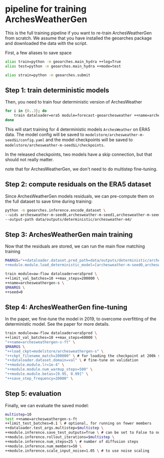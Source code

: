# pipeline for training ArchesWeatherGen

This is the full training pipeline if you want to re-train ArchesWeatherGen from scratch. We assume that you have installed the geoarches package and downloaded the data with the script.

First, a few aliases to save space

```sh
alias train=python -m geoarches.main_hydra ++log=True
alias test=python -m geoarches.main_hydra ++mode=test

alias strain=python -m geoarches.submit
```

## Step 1: train deterministic models
Then, you need to train four deterministic version of ArchesWeather

```sh
for i in {0..3}; do
    train dataloader=era5 module=forecast-geoarchesweather ++name=archesweather-m-seed$i
done
```
This will start training for 4 deterministic models `ArchesWeather` on ERA5 data.
The model config will be saved to `modelstore/archesweather-m-seed$i/config.yaml` and the model checkpoints will be saved to `modelstore/archesweather-m-seed$i/checkpoints`.

In the released checkpoints, two models have a skip connection, but that should not really matter.

note that for ArchesWeatherGen, we don't need to do multistep fine-tuning.

## Step 2: compute residuals on the ERA5 dataset

Since ArchesWeatherGen models residuals, we can pre-compute them on the full dataset to save time during training:

```sh
python -m geoarches.inference.encode_dataset \
--uids archesweather-m-seed0,archesweather-m-seed1,archesweather-m-seed2,archesweather-m-seed3
--output-path data/outputs/deterministic/archesweather-m4/
```


## Step 3: ArchesWeatherGen main training

Now that the residuals are stored, we can run the main flow matching training

```sh
M4ARGS="++dataloader.dataset.pred_path=data/outputs/deterministic/archesweather-m4 \
++module.module.load_deterministic_model=[archesweather-m-seed0,archesweather-m-seed1,archesweather-m-seed2,archesweather-m-seed3] "

train module=aw-flow dataloader=era5pred \
++limit_val_batches=10 ++max_steps=200000 \
++name=archesweathergen-s \
$M4ARGS \
++seed=0
```

## Step 4: ArchesWeatherGen fine-tuning

In the paper, we fine-tune the model in 2019, to overcome overfitting of the deterministic model. See the paper for more details.

```sh
train module=aw-flow dataloader=era5pred \
++limit_val_batches=10 ++max_steps=60000 \
"++name=archesweathergen-s-ft" \
$M4ARGS \
"++load_ckpt=modelstore/archesweathergen-s" \
"++ckpt_filename_match=200000" \ # for loading the checkpoint at 200k steps
"++dataloader.dataset.domain=val" \ # fine-tune on validation
"++module.module.lr=1e-4" \ 
"++module.module.num_warmup_steps=500" \
"++module.module.betas=[0.95, 0.99]" \
"++save_step_frequency=20000" \
```

## Step 5: evaluation

Finally, we can evaluate the saved model:

```sh
multistep=10
test ++name=archesweathergen-s-ft
++limit_test_batches=0.1 \ # optional, for running on fewer members 
++dataloader.test_args.multistep=$multistep \ 
++module.inference.save_test_outputs=True \ # can be set to False to not save forecasts \
++module.inference.rollout_iterations=$multistep \
++module.inference.num_steps=25 \ # number of diffusion steps 
++module.inference.num_members=50 \
++module.inference.scale_input_noise=1.05 \ # to use noise scaling 
```